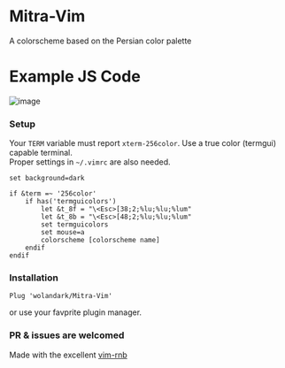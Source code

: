 # Mitra-Vim
A colorscheme based on the Persian color palette <br> 

# Example JS Code
![image](https://github.com/wolandark/Mitra-Vim/assets/107309764/415ab9c5-e07d-4030-8e7c-fd04b6e87692)

### Setup
Your `TERM` variable must report `xterm-256color`. Use a true color (termgui) capable terminal. <br>
Proper settings in `~/.vimrc` are also needed.

```
set background=dark

if &term =~ '256color'
	if has('termguicolors')
		let &t_8f = "\<Esc>[38;2;%lu;%lu;%lum"
		let &t_8b = "\<Esc>[48;2;%lu;%lu;%lum"
		set termguicolors
		set mouse=a
		colorscheme [colorscheme name]
	endif
endif
```

### Installation
```
Plug 'wolandark/Mitra-Vim'
```
or use your favprite plugin manager.

### PR & issues are welcomed

Made with the excellent [vim-rnb](https://github.com/romainl/vim-rnb)
